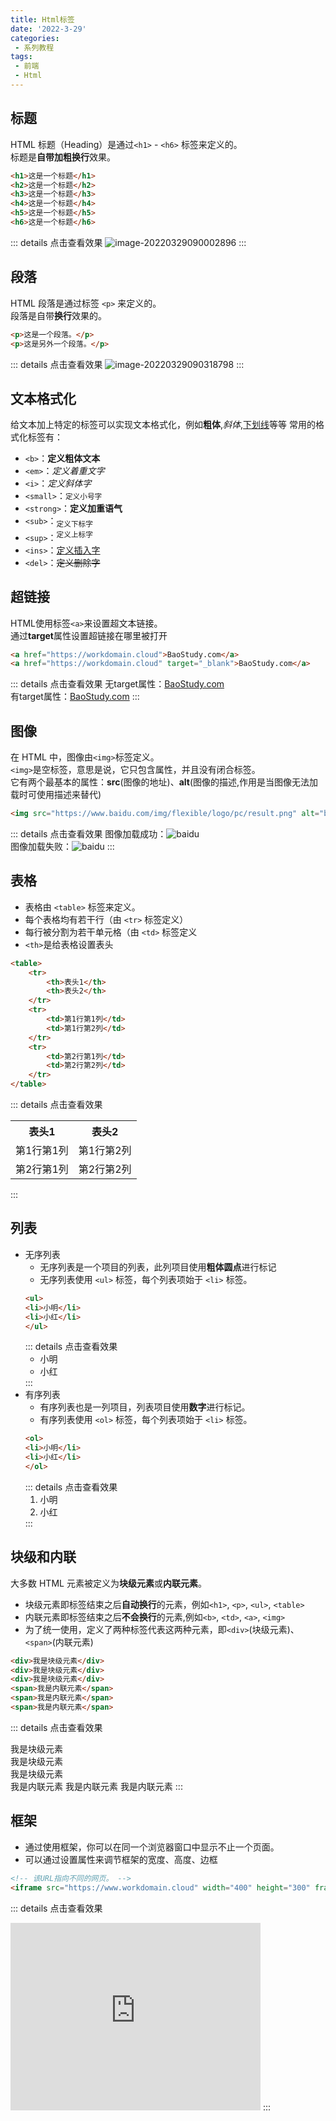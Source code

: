 ```yaml
---
title: Html标签
date: '2022-3-29'
categories:
 - 系列教程
tags:
 - 前端
 - Html
---
```


## 标题
HTML 标题（Heading）是通过`<h1>` - `<h6>` 标签来定义的。<br>
标题是**自带加粗换行**效果。
```html
<h1>这是一个标题</h1>
<h2>这是一个标题</h2>
<h3>这是一个标题</h3>
<h4>这是一个标题</h4>
<h5>这是一个标题</h5>
<h6>这是一个标题</h6>
```
::: details 点击查看效果
![image-20220329090002896](https://workdomain.cloud/picgo/image-20220329090002896.png)
:::

## 段落
HTML 段落是通过标签 `<p>` 来定义的。<br>
段落是自带**换行**效果的。
```html
<p>这是一个段落。</p>
<p>这是另外一个段落。</p>
```
::: details 点击查看效果
![image-20220329090318798](https://workdomain.cloud/picgo/image-20220329090318798.png)
:::

## 文本格式化
给文本加上特定的标签可以实现文本格式化，例如**粗体**,*斜体*,<u>下划线</u>等等
常用的格式化标签有：
- `<b>`：<b>定义粗体文本</b>
- `<em>`：<em>定义着重文字</em>
- `<i>`：<i>定义斜体字</i>
- `<small>`：<small>定义小号字</small>
- `<strong>`：<strong>定义加重语气</strong>
- `<sub>`：<sub>定义下标字</sub>
- `<sup>`：<sup>定义上标字</sup>
- `<ins>`：<ins>定义插入字</ins>
- `<del>`：<del>定义删除字</del>

## 超链接
HTML使用标签`<a>`来设置超文本链接。<br>
通过**target**属性设置超链接在哪里被打开
```html
<a href="https://workdomain.cloud">BaoStudy.com</a>
<a href="https://workdomain.cloud" target="_blank">BaoStudy.com</a>
```
::: details 点击查看效果
无target属性：<a href="https://www.workdomain.cloud">BaoStudy.com</a><br>
有target属性：<a href="https://www.workdomain.cloud" target="_blank">BaoStudy.com</a>
:::

## 图像
在 HTML 中，图像由`<img>`标签定义。<br>
`<img>`是空标签，意思是说，它只包含属性，并且没有闭合标签。<br>
它有两个最基本的属性：**src**(图像的地址)、**alt**(图像的描述,作用是当图像无法加载时可使用描述来替代)
```html
<img src="https://www.baidu.com/img/flexible/logo/pc/result.png" alt="baidu">
```
::: details 点击查看效果
图像加载成功：<img src="https://www.baidu.com/img/flexible/logo/pc/result.png" alt="baidu"><br>
图像加载失败：<img src="" alt="baidu">
:::

## 表格
- 表格由 `<table>` 标签来定义。
- 每个表格均有若干行（由 `<tr>` 标签定义）
- 每行被分割为若干单元格（由 `<td>` 标签定义
- `<th>`是给表格设置表头
```html
<table>
    <tr>
        <th>表头1</th>
        <th>表头2</th>
    </tr>
    <tr>
        <td>第1行第1列</td>
        <td>第1行第2列</td>
    </tr>
    <tr>
        <td>第2行第1列</td>
        <td>第2行第2列</td>
    </tr>
</table>
```
::: details 点击查看效果
<table>
    <tr>
        <th>表头1</th>
        <th>表头2</th>
    </tr>
    <tr>
        <td>第1行第1列</td>
        <td>第1行第2列</td>
    </tr>
    <tr>
        <td>第2行第1列</td>
        <td>第2行第2列</td>
    </tr>
</table>
:::

## 列表
- 无序列表
    - 无序列表是一个项目的列表，此列项目使用**粗体圆点**进行标记
    - 无序列表使用 `<ul>` 标签，每个列表项始于 `<li>` 标签。
    ```html
    <ul>
    <li>小明</li>
    <li>小红</li>
    </ul>
    ```
    ::: details 点击查看效果
    <ul>
    <li>小明</li>
    <li>小红</li>
    </ul>
    :::
- 有序列表
    - 有序列表也是一列项目，列表项目使用**数字**进行标记。
    - 有序列表使用 `<ol>` 标签，每个列表项始于 `<li>` 标签。
    ```html
    <ol>
    <li>小明</li>
    <li>小红</li>
    </ol>
    ```
    ::: details 点击查看效果
    <ol>
    <li>小明</li>
    <li>小红</li>
    </ol>
    :::

## 块级和内联
大多数 HTML 元素被定义为**块级元素**或**内联元素**。<br>
- 块级元素即标签结束之后**自动换行**的元素，例如`<h1>`, `<p>`, `<ul>`, `<table>`
- 内联元素即标签结束之后**不会换行**的元素,例如`<b>`, `<td>`, `<a>`, `<img>`
- 为了统一使用，定义了两种标签代表这两种元素，即`<div>`(块级元素)、`<span>`(内联元素)
```html
<div>我是块级元素</div>
<div>我是块级元素</div>
<div>我是块级元素</div>
<span>我是内联元素</span>
<span>我是内联元素</span>
<span>我是内联元素</span>
```
::: details 点击查看效果
<div>我是块级元素</div>
<div>我是块级元素</div>
<div>我是块级元素</div>
<span>我是内联元素</span>
<span>我是内联元素</span>
<span>我是内联元素</span>
:::

## 框架
- 通过使用框架，你可以在同一个浏览器窗口中显示不止一个页面。
- 可以通过设置属性来调节框架的宽度、高度、边框
```html
<!-- 该URL指向不同的网页。 -->
<iframe src="https://www.workdomain.cloud" width="400" height="300" frameborder="0"></iframe>
```
::: details 点击查看效果
<iframe src="https://www.workdomain.cloud" width="400" height="300" frameborder="0"></iframe>
:::



